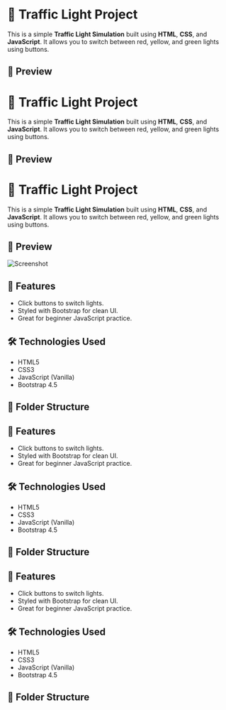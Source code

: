 # 🚦 Traffic Light Project

This is a simple **Traffic Light Simulation** built using **HTML**, **CSS**, and **JavaScript**. It allows you to switch between red, yellow, and green lights using buttons.

## 📸 Preview

# 🚦 Traffic Light Project

This is a simple **Traffic Light Simulation** built using **HTML**, **CSS**, and **JavaScript**. It allows you to switch between red, yellow, and green lights using buttons.

## 📸 Preview

# 🚦 Traffic Light Project

This is a simple **Traffic Light Simulation** built using **HTML**, **CSS**, and **JavaScript**. It allows you to switch between red, yellow, and green lights using buttons.

## 📸 Preview

![Screenshot](screenshot.png) <!-- Optional: Add a real screenshot or remove this line -->

## 🚀 Features

- Click buttons to switch lights.
- Styled with Bootstrap for clean UI.
- Great for beginner JavaScript practice.

## 🛠️ Technologies Used

- HTML5
- CSS3
- JavaScript (Vanilla)
- Bootstrap 4.5

## 📁 Folder Structure



## 🚀 Features

- Click buttons to switch lights.
- Styled with Bootstrap for clean UI.
- Great for beginner JavaScript practice.

## 🛠️ Technologies Used

- HTML5
- CSS3
- JavaScript (Vanilla)
- Bootstrap 4.5

## 📁 Folder Structure

>

## 🚀 Features

- Click buttons to switch lights.
- Styled with Bootstrap for clean UI.
- Great for beginner JavaScript practice.

## 🛠️ Technologies Used

- HTML5
- CSS3
- JavaScript (Vanilla)
- Bootstrap 4.5

## 📁 Folder Structure

